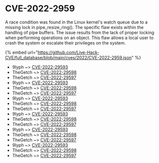 # CVE-2022-2959

A race condition was found in the Linux kernel's watch queue due to a missing lock in pipe_resize_ring(). The specific flaw exists within the handling of pipe buffers. The issue results from the lack of proper locking when performing operations on an object. This flaw allows a local user to crash the system or escalate their privileges on the system.

{% embed url="https://github.com/Live-Hack-CVE/full_database/blob/main/cves/2022/CVE-2022-2959.json" %}


* 9lyph ~> [CVE-2022-29593](https://www.alice-snow.ru/2022/database/cve-2022-2959/cve-2022-29593-9lyph)
* TheGetch ~> [CVE-2022-29598](https://www.alice-snow.ru/2022/database/cve-2022-2959/cve-2022-29598-thegetch)
* TheGetch ~> [CVE-2022-29597](https://www.alice-snow.ru/2022/database/cve-2022-2959/cve-2022-29597-thegetch)
* 9lyph ~> [CVE-2022-29593](https://www.alice-snow.ru/2022/database/cve-2022-2959/cve-2022-29593-9lyph)
* TheGetch ~> [CVE-2022-29598](https://www.alice-snow.ru/2022/database/cve-2022-2959/cve-2022-29598-thegetch)
* TheGetch ~> [CVE-2022-29597](https://www.alice-snow.ru/2022/database/cve-2022-2959/cve-2022-29597-thegetch)
* 9lyph ~> [CVE-2022-29593](https://www.alice-snow.ru/2022/database/cve-2022-2959/cve-2022-29593-9lyph)
* TheGetch ~> [CVE-2022-29598](https://www.alice-snow.ru/2022/database/cve-2022-2959/cve-2022-29598-thegetch)
* TheGetch ~> [CVE-2022-29597](https://www.alice-snow.ru/2022/database/cve-2022-2959/cve-2022-29597-thegetch)
* 9lyph ~> [CVE-2022-29593](https://www.alice-snow.ru/2022/database/cve-2022-2959/cve-2022-29593-9lyph)
* TheGetch ~> [CVE-2022-29598](https://www.alice-snow.ru/2022/database/cve-2022-2959/cve-2022-29598-thegetch)
* TheGetch ~> [CVE-2022-29597](https://www.alice-snow.ru/2022/database/cve-2022-2959/cve-2022-29597-thegetch)
* 9lyph ~> [CVE-2022-29593](https://www.alice-snow.ru/2022/database/cve-2022-2959/cve-2022-29593-9lyph)
* TheGetch ~> [CVE-2022-29598](https://www.alice-snow.ru/2022/database/cve-2022-2959/cve-2022-29598-thegetch)
* TheGetch ~> [CVE-2022-29597](https://www.alice-snow.ru/2022/database/cve-2022-2959/cve-2022-29597-thegetch)
* 9lyph ~> [CVE-2022-29593](https://www.alice-snow.ru/2022/database/cve-2022-2959/cve-2022-29593-9lyph)
* TheGetch ~> [CVE-2022-29598](https://www.alice-snow.ru/2022/database/cve-2022-2959/cve-2022-29598-thegetch)
* TheGetch ~> [CVE-2022-29597](https://www.alice-snow.ru/2022/database/cve-2022-2959/cve-2022-29597-thegetch)